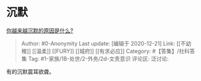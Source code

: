 # 沉默
[你越来越沉默的原因是什么?](https://www.zhihu.com/question/412546017/answer/1411343019)

> Author: #0-Anonymity
> Last update: [编辑于 2020-12-21]
> Link: [[不幼稚]] [[温柔]] [[FURY]] [[城府]] [[有求必应]]
> Category: #【答集】/社科答集
> Tag: #1-家族/1B-处世/2-外务/2d-文责意识 
> 评论区:
> 泛讨论:

有的沉默震耳欲聋。
